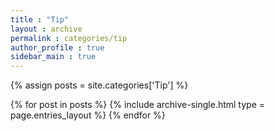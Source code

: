 ```yaml
---
title : "Tip"
layout : archive
permalink : categories/tip
author_profile : true
sidebar_main : true
---
```


{% assign posts = site.categories['Tip'] %}

{% for post in posts %}
    {% include archive-single.html type = page.entries_layout %}
{% endfor %}
